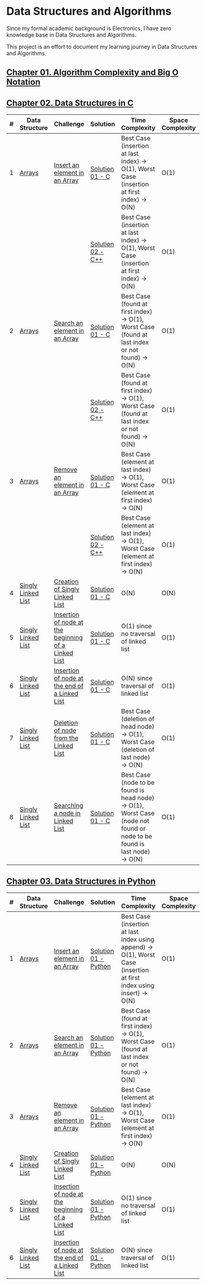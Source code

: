 # Data Structures and Algorithms

Since my formal academic background is Electronics, I have zero knowledge base in Data Structures and Algorithms.


This project is an effort to document my learning journey in Data Structures and Algorithms.

## [Chapter 01. Algorithm Complexity and Big O Notation](/ch01-algorithm-complexity/Ch01-Algorithm-Complexity-and-Big-O-Notation.ipynb)

## [Chapter 02. Data Structures in C](/ch02-datastructures-in-c)
| # | Data Structure | Challenge | Solution | Time Complexity | Space Complexity | Difficulty |
|---| -------------- | --------- | -------- | --------------- | ---------------- | ---------- |
|1|[Arrays](/ch02-datastructures-in-c/01-arrays)|[Insert an element in an Array](https://log2base2.com/courses/data-structures-in-c/inserting-an-element-in-array)|[Solution 01 - C](/ch02-datastructures-in-c/01-arrays/0001-inserting-an-element-in-array/inserting-an-element-in-array-solution-01.c)|Best Case (insertion at last index) -> O(1), Worst Case (insertion at first index) -> O(N)|O(1)|Easy|
||||[Solution 02 - C++](/ch02-datastructures-in-c/01-arrays/0001-inserting-an-element-in-array/inserting-an-element-in-array-solution-02.cpp)|Best Case (insertion at last index) -> O(1), Worst Case (insertion at first index) -> O(N)|O(1)|Easy|
|2|[Arrays](/ch02-datastructures-in-c/01-arrays)|[Search an element in an Array](https://log2base2.com/courses/data-structures-in-c/searching-an-element-in-array)|[Solution 01 - C](/ch02-datastructures-in-c/01-arrays/0002-searching-an-element-in-array/searching-an-element-in-array-solution-01.c)|Best Case (found at first index) -> O(1), Worst Case (found at last index or not found) -> O(N)|O(1)|Easy|
||||[Solution 02 - C++](/ch02-datastructures-in-c/01-arrays/0002-searching-an-element-in-array/searching-an-element-in-array-solution-02.cpp)|Best Case (found at first index) -> O(1), Worst Case (found at last index or not found) -> O(N)|O(1)|Easy|
|3|[Arrays](/ch02-datastructures-in-c/01-arrays)|[Remove an element in an Array](https://log2base2.com/courses/data-structures-in-c/removing-an-element-in-array)|[Solution 01 - C](/ch02-datastructures-in-c/01-arrays/0003-removing-an-element-in-array/removing-an-element-in-array-solution-01.c)|Best Case (element at last index) -> O(1), Worst Case (element at first index) -> O(N)|O(1)|Easy|
||||[Solution 02 - C++](/ch02-datastructures-in-c/01-arrays/0003-removing-an-element-in-array/removing-an-element-in-array-solution-02.cpp)|Best Case (element at last index) -> O(1), Worst Case (element at first index) -> O(N)|O(1)|Easy|
|4|[Singly Linked List](/ch02-datastructures-in-c/02-singly-linked-list)|[Creation of Singly Linked List](https://log2base2.com/courses/data-structures-in-c/linked-list-basics)|[Solution 01 - C](/ch02-datastructures-in-c/02-singly-linked-list/0001-creation-of-linked-list/creation-of-linked-list-solution-01.c)|O(N)|O(N)|Easy|
|5|[Singly Linked List](/ch02-datastructures-in-c/02-singly-linked-list)|[Insertion of node at the beginning of a Linked List](https://log2base2.com/courses/data-structures-in-c/inserting-a-node-at-beginning-linked-list)|[Solution 01 - C](/ch02-datastructures-in-c/02-singly-linked-list/0002-insertion-of-node-at-beginning-of-linked-list/insertion-of-node-at-beginning-of-linked-list-solution-01.c)|O(1) since no traversal of linked list|O(1)|Easy|
|6|[Singly Linked List](/ch02-datastructures-in-c/02-singly-linked-list)|[Insertion of node at the end of a Linked List](https://log2base2.com/courses/data-structures-in-c/inserting-a-node-at-end-linked-list)|[Solution 01 - C](/ch02-datastructures-in-c/02-singly-linked-list/0003-insertion-of-node-at-end-of-linked-list/insertion-of-node-at-end-of-linked-list-solution-01.c)|O(N) since traversal of linked list|O(1)|Easy|
|7|[Singly Linked List](/ch02-datastructures-in-c/02-singly-linked-list)|[Deletion of node from the Linked List](https://log2base2.com/courses/data-structures-in-c/deleting-node-linked-list)|[Solution 01 - C](/ch02-datastructures-in-c/02-singly-linked-list/0004-deletion-of-node-from-linked-list/deletion-of-node-from-linked-list-solution-01.c)|Best Case (deletion of head node) -> O(1), Worst Case (deletion of last node) -> O(N)|O(1)|Easy|
|8|[Singly Linked List](/ch02-datastructures-in-c/02-singly-linked-list)|[Searching a node in Linked List](https://log2base2.com/courses/data-structures-in-c/searching-a-node-in-singly-linked-list)|[Solution 01 - C](/ch02-datastructures-in-c/02-singly-linked-list/0005-searching-a-node-in-linked-list/searching-a-node-in-linked-list-solution-01.c)|Best Case (node to be found is head node) -> O(1), Worst Case (node not found or node to be found is last node) -> O(N)|O(1)|Easy|





## [Chapter 03. Data Structures in Python](/ch03-datastructures-in-python)
| # | Data Structure | Challenge | Solution | Time Complexity | Space Complexity | Difficulty |
|---| -------------- | --------- | -------- | --------------- | ---------------- | ---------- |
|1|[Arrays](/ch03-datastructures-in-python/01-arrays)|[Insert an element in an Array](https://log2base2.com/courses/data-structures-in-c/inserting-an-element-in-array)|[Solution 01 - Python](/ch03-datastructures-in-python/01-arrays/0001-inserting-an-element-in-array/inserting-an-element-in-array-solution-01.py)|Best Case (insertion at last index using append) -> O(1), Worst Case (insertion at first index using insert) -> O(N)|O(1)|Easy|
|2|[Arrays](/ch03-datastructures-in-python/01-arrays)|[Search an element in an Array](https://log2base2.com/courses/data-structures-in-c/searching-an-element-in-array)|[Solution 01 - Python](/ch03-datastructures-in-python/01-arrays/0002-searching-an-element-in-array/searching-an-element-in-array-solution-01.py)|Best Case (found at first index) -> O(1), Worst Case (found at last index or not found) -> O(N)|O(1)|Easy|
|3|[Arrays](/ch03-datastructures-in-python/01-arrays)|[Remove an element in an Array](https://log2base2.com/courses/data-structures-in-c/removing-an-element-in-array)|[Solution 01 - Python](/ch03-datastructures-in-python/01-arrays/0003-removing-an-element-in-array/removing-an-element-in-array-solution-01.py)|Best Case (element at last index) -> O(1), Worst Case (element at first index) -> O(N)|O(1)|Easy|
|4|[Singly Linked List](/ch03-datastructures-in-python/02-singly-linked-list)|[Creation of Singly Linked List](https://log2base2.com/courses/data-structures-python/linked-list-basics-in-python)|[Solution 01 - Python](/ch03-datastructures-in-python/02-singly-linked-list/0001-creation-of-linked-list/creation-of-linked-list-solution-01.py)|O(N)|O(N)|Easy|
|5|[Singly Linked List](/ch03-datastructures-in-python/02-singly-linked-list)|[Insertion of node at the beginning of a Linked List](https://log2base2.com/courses/data-structures-python/inserting-a-node-at-the-beginning-of-a-linked-list-in-python)|[Solution 01 - Python](/ch03-datastructures-in-python/02-singly-linked-list/0002-insertion-of-node-at-beginning-of-linked-list/insertion-of-node-at-beginning-of-linked-list-solution-01.py)|O(1) since no traversal of linked list|O(1)|Easy|
|6|[Singly Linked List](/ch03-datastructures-in-python/02-singly-linked-list)|[Insertion of node at the end of a Linked List](https://log2base2.com/courses/data-structures-python/inserting-a-node-at-the-end-of-linked-list-in-python)|[Solution 01 - Python](/ch03-datastructures-in-python/02-singly-linked-list/0003-insertion-of-node-at-end-of-linked-list/insertion-of-node-at-end-of-linked-list-solution-01.py)|O(N) since traversal of linked list|O(1)|Easy|


